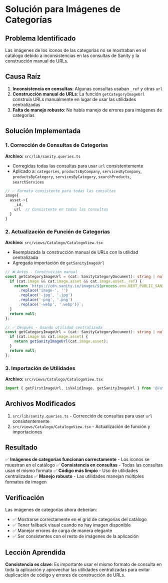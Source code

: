 # Solución para Imágenes de Categorías

## Problema Identificado

Las imágenes de los iconos de las categorías no se mostraban en el catálogo debido a inconsistencias en las consultas de Sanity y la construcción manual de URLs.

## Causa Raíz

1. **Inconsistencia en consultas**: Algunas consultas usaban `_ref` y otras `url`
2. **Construcción manual de URLs**: La función `getCategoryImageUrl` construía URLs manualmente en lugar de usar las utilidades centralizadas
3. **Falta de manejo robusto**: No había manejo de errores para imágenes de categorías

## Solución Implementada

### 1. Corrección de Consultas de Categorías

**Archivo:** `src/lib/sanity.queries.ts`

- Corregidas todas las consultas para usar `url` consistentemente
- Aplicado a: `categories`, `productsByCompany`, `servicesByCompany`, `productsByCategory`, `servicesByCategory`, `searchProducts`, `searchServices`

```typescript
// ✅ Formato consistente para todas las consultas
image{
  asset->{
    _id,
    url  // Consistente en todas las consultas
  }
}
```

### 2. Actualización de Función de Categorías

**Archivo:** `src/views/Catalogo/CatalogoView.tsx`

- Reemplazada la construcción manual de URLs con la utilidad centralizada
- Agregada importación de `getSanityImageUrl`

```typescript
// ❌ Antes - Construcción manual
const getCategoryImageUrl = (cat: SanityCategoryDocument): string | null => {
  if (cat.image && cat.image.asset && cat.image.asset._ref) {
    return `https://cdn.sanity.io/images/${process.env.NEXT_PUBLIC_SANITY_PROJECT_ID}/${process.env.NEXT_PUBLIC_SANITY_DATASET}/${cat.image.asset._ref
      .replace('image-', '')
      .replace('-jpg', '.jpg')
      .replace('-png', '.png')
      .replace('-webp', '.webp')}`;
  }
  return null;
};

// ✅ Después - Usando utilidad centralizada
const getCategoryImageUrl = (cat: SanityCategoryDocument): string | null => {
  if (cat.image && cat.image.asset) {
    return getSanityImageUrl(cat.image.asset);
  }
  return null;
};
```

### 3. Importación de Utilidades

**Archivo:** `src/views/Catalogo/CatalogoView.tsx`

```typescript
import { getFirstImageUrl, isValidImage, getSanityImageUrl } from '@/utils/sanityImage';
```

## Archivos Modificados

1. `src/lib/sanity.queries.ts` - Corrección de consultas para usar `url` consistentemente
2. `src/views/Catalogo/CatalogoView.tsx` - Actualización de función y importaciones

## Resultado

✅ **Imágenes de categorías funcionan correctamente** - Los iconos se muestran en el catálogo
✅ **Consistencia en consultas** - Todas las consultas usan el mismo formato
✅ **Código más limpio** - Uso de utilidades centralizadas
✅ **Manejo robusto** - Las utilidades manejan múltiples formatos de imagen

## Verificación

Las imágenes de categorías ahora deberían:
- ✅ Mostrarse correctamente en el grid de categorías del catálogo
- ✅ Tener fallback visual cuando no hay imagen disponible
- ✅ Manejar errores de carga de manera elegante
- ✅ Ser consistentes con el resto de imágenes de la aplicación

## Lección Aprendida

**Consistencia es clave**: Es importante usar el mismo formato de consulta en toda la aplicación y aprovechar las utilidades centralizadas para evitar duplicación de código y errores de construcción de URLs.
